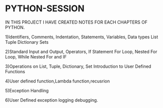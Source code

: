# PYTHON-SESSION #

IN THIS PROJECT I HAVE CREATED NOTES FOR EACH CHAPTERS OF PYTHON.

1)Identifiers, Comments, Indentation, Statements, Variables, Data types List Tuple Dictionary Sets

2)Standard Input and Output, Operators, If Statement For Loop, Nested For Loop, While Nested For and IF

3)Operations on List, Tuple, Dictionary, Set Introduction to User Defined Functions

4)User defined function,Lambda function,recusrion

5)Exception Handling

6)User Defined exception logging debugging.
